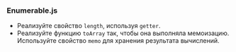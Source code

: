 ### Enumerable.js

-   Реализуйте свойство `length`, используя `getter`.
-   Реализуйте функцию `toArray` так, чтобы она выполняла мемоизацию. Используйте свойство `memo` для хранения результата вычислений.
